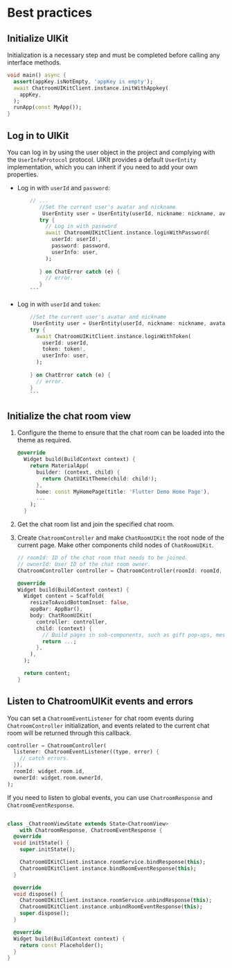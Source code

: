 # Best practices

## Initialize UIKit

Initialization is a necessary step and must be completed before calling any interface methods.

```dart
void main() async {
  assert(appKey.isNotEmpty, 'appKey is empty');
  await ChatroomUIKitClient.instance.initWithAppkey(
    appKey,
  );
  runApp(const MyApp());
}
```

## Log in to UIKit

You can log in by using the user object in the project and complying with the `UserInfoProtocol` protocol. UIKIt provides a default `UserEntity` implementation, which you can inherit if you need to add your own properties.

   - Log in with `userId` and `password`:

     ```dart
         // ...
            //Set the current user's avatar and nickname
             UserEntity user = UserEntity(userId, nickname: nickname, avatarURL: avatarURL);
            try {
              // Log in with password
              await ChatroomUIKitClient.instance.loginWithPassword(
                userId: userId!,
                password: password,
                userInfo: user,
              );
            
            } on ChatError catch (e) {
              // error.
            }
         ```

   - Log in with `userId` and `token`:
  
     ```dart
         //Set the current user's avatar and nickname
          UserEntity user = UserEntity(userId, nickname: nickname, avatarURL: avatarURL);
         try {
           await ChatroomUIKitClient.instance.loginWithToken(
             userId: userId,
             token: token!,
             userInfo: user,
           );
         
         } on ChatError catch (e) {
           // error.
         }
         ```

## Initialize the chat room view

1. Configure the theme to ensure that the chat room can be loaded into the theme as required.

    ```dart
    @override
      Widget build(BuildContext context) {
        return MaterialApp(
          builder: (context, child) {
            return ChatUIKitTheme(child: child!);
          },
          home: const MyHomePage(title: 'Flutter Demo Home Page'),
          ...
        );
      }
    ```


1. Get the chat room list and join the specified chat room.

1. Create `ChatroomController` and make `ChatRoomUIKit` the root node of the current page. Make other components child nodes of `ChatRoomUIKit`.

    ```dart
    // roomId: ID of the chat room that needs to be joined.
    // ownerId: User ID of the chat room owner.
    ChatroomController controller = ChatroomController(roomId: roomId, ownerId: ownerId);
    
    @override
    Widget build(BuildContext context) {
      Widget content = Scaffold(
        resizeToAvoidBottomInset: false,
        appBar: AppBar(),
        body: ChatRoomUIKit(
          controller: controller,
          child: (context) {
            // Build pages in sub-components, such as gift pop-ups, message lists, etc.
            return ...;
          },
        ),
      );
    
      return content;
    }
    ```

## Listen to ChatroomUIKit events and errors

You can set a `ChatroomEventListener` for chat room events during `ChatroomController` initialization, and events related to the current chat room will be returned through this callback.

```dart
controller = ChatroomController(
  listener: ChatroomEventListener((type, error) {
    // catch errors.
  }),
  roomId: widget.room.id,
  ownerId: widget.room.ownerId,
);
```

If you need to listen to global events, you can use `ChatroomResponse` and `ChatroomEventResponse`.

```dart

class _ChatroomViewState extends State<ChatroomView>
    with ChatroomResponse, ChatroomEventResponse {
  @override
  void initState() {
    super.initState();

    ChatroomUIKitClient.instance.roomService.bindResponse(this);
    ChatroomUIKitClient.instance.bindRoomEventResponse(this);
  }

  @override
  void dispose() {
    ChatroomUIKitClient.instance.roomService.unbindResponse(this);
    ChatroomUIKitClient.instance.unbindRoomEventResponse(this);
    super.dispose();
  }

  @override
  Widget build(BuildContext context) {
    return const Placeholder();
  }
}
```
